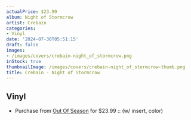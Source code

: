 ```yaml
---
actualPrice: $23.99
album: Night of Stormcrow
artist: Crebain
categories:
- Vinyl
date: '2024-07-30T05:51:15'
draft: false
images:
- /images/covers/crebain-night_of_stormcrow.png
inStock: true
thumbnailImage: /images/covers/crebain-night_of_stormcrow-thumb.png
title: Crebain - Night of Stormcrow
---
```


## Vinyl
* Purchase from [Out Of Season](https://www.outofseasonlabel.com/products/crebain-night-of-stormcrow-vinyl-lp) for $23.99 :: (w/ insert, color)

